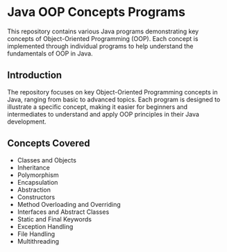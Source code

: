 # Java OOP Concepts Programs

This repository contains various Java programs demonstrating key concepts of Object-Oriented Programming (OOP). Each concept is implemented through individual programs to help understand the fundamentals of OOP in Java.
## Introduction
The repository focuses on key Object-Oriented Programming concepts in Java, ranging from basic to advanced topics. Each program is designed to illustrate a specific concept, making it easier for beginners and intermediates to understand and apply OOP principles in their Java development.

## Concepts Covered
- Classes and Objects
- Inheritance
- Polymorphism
- Encapsulation
- Abstraction
- Constructors
- Method Overloading and Overriding
- Interfaces and Abstract Classes
- Static and Final Keywords
- Exception Handling
- File Handling
- Multithreading


